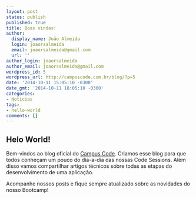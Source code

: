 ```yaml
---
layout: post
status: publish
published: true
title: Boas vindas!
author:
  display_name: João Almeida
  login: joaorsalmeida
  email: joaorsalmeida@gmail.com
  url: ''
author_login: joaorsalmeida
author_email: joaorsalmeida@gmail.com
wordpress_id: 5
wordpress_url: http://campuscode.com.br/blog/?p=5
date: '2014-10-11 15:05:10 -0300'
date_gmt: '2014-10-11 18:05:10 -0300'
categories:
- Noticias
tags:
- hello-world
comments: []
---
```

## Helo World!
Bem-vindos ao blog oficial do <a href="http://www.campuscode.com.br"
  target="_blank">Campus Code</a>. Criamos esse blog para que todos conhe&ccedil;am um
pouco do dia-a-dia das nossas Code Sessions. Al&eacute;m disso vamos compartilhar
artigos t&eacute;cnicos sobre todas as etapas do desenvolvimento de uma aplica&ccedil;&atilde;o.

Acompanhe nossos posts e fique sempre atualizado sobre as novidades do nosso Bootcamp!
